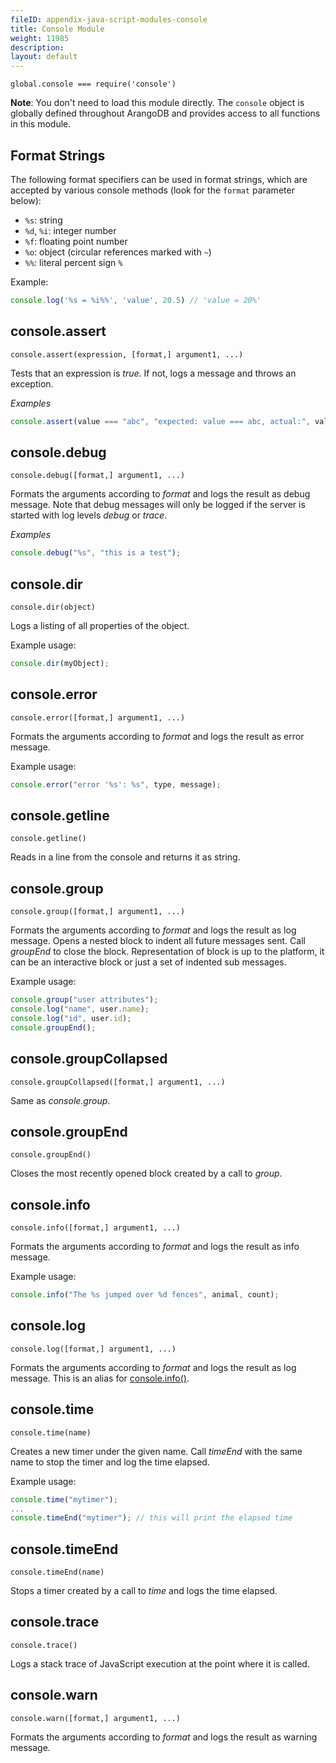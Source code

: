 ```yaml
---
fileID: appendix-java-script-modules-console
title: Console Module
weight: 11985
description: 
layout: default
---
```

`global.console === require('console')`

**Note**: You don't need to load this module directly. The `console` object is
globally defined throughout ArangoDB and provides access to all functions in
this module.

## Format Strings

The following format specifiers can be used in format strings, which are
accepted by various console methods (look for the `format` parameter below):

- `%s`: string
- `%d`, `%i`: integer number
- `%f`: floating point number
- `%o`: object (circular references marked with `~`)
- `%%`: literal percent sign `%`

Example:

```js
console.log('%s = %i%%', 'value', 20.5) // 'value = 20%'
```

## console.assert

`console.assert(expression, [format,] argument1, ...)`

Tests that an expression is *true*. If not, logs a message and throws
an exception.

*Examples*

```js
console.assert(value === "abc", "expected: value === abc, actual:", value);
```

## console.debug

`console.debug([format,] argument1, ...)`

Formats the arguments according to *format* and logs the result as
debug message. Note that debug messages will only be logged if the
server is started with log levels *debug* or *trace*.

*Examples*

```js
console.debug("%s", "this is a test");
```

## console.dir

`console.dir(object)`

Logs a listing of all properties of the object.

Example usage:

```js
console.dir(myObject);
```

## console.error

`console.error([format,] argument1, ...)`

Formats the arguments according to *format* and logs the result as error message.

Example usage:

```js
console.error("error '%s': %s", type, message);
```

## console.getline

`console.getline()`

Reads in a line from the console and returns it as string.

## console.group

`console.group([format,] argument1, ...)`

Formats the arguments according to *format* and logs the result as
log message. Opens a nested block to indent all future messages
sent. Call *groupEnd* to close the block. Representation of block
is up to the platform, it can be an interactive block or just a set of
indented sub messages.

Example usage:

```js
console.group("user attributes");
console.log("name", user.name);
console.log("id", user.id);
console.groupEnd();
```

## console.groupCollapsed

`console.groupCollapsed([format,] argument1, ...)`

Same as *console.group*.

## console.groupEnd

`console.groupEnd()`

Closes the most recently opened block created by a call to *group*.

## console.info

`console.info([format,] argument1, ...)`

Formats the arguments according to *format* and logs the result as
info message.

Example usage:

```js
console.info("The %s jumped over %d fences", animal, count);
```

## console.log

`console.log([format,] argument1, ...)`

Formats the arguments according to *format* and logs the result as
log message. This is an alias for [console.info()](#consoleinfo).

## console.time

`console.time(name)`

Creates a new timer under the given name. Call *timeEnd* with the
same name to stop the timer and log the time elapsed.

Example usage:

```js
console.time("mytimer");
...
console.timeEnd("mytimer"); // this will print the elapsed time
```

## console.timeEnd

`console.timeEnd(name)`

Stops a timer created by a call to *time* and logs the time elapsed. 

## console.trace

`console.trace()`

Logs a stack trace of JavaScript execution at the point where it is
called.

## console.warn

`console.warn([format,] argument1, ...)`

Formats the arguments according to *format* and logs the result as
warning message.
